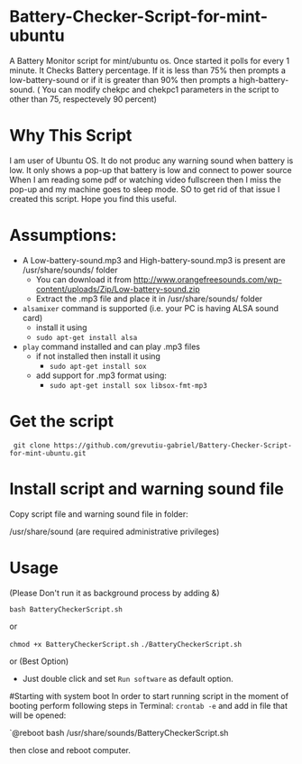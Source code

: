 # Battery-Checker-Script-for-mint-ubuntu
A Battery Monitor script for mint/ubuntu os. Once started it polls for every 1 minute. It Checks Battery percentage. If it is less than 75% then prompts a low-battery-sound or if it is greater than 90% then prompts a high-battery-sound. ( You can modify chekpc and chekpc1 parameters in the script to other than 75, respectevely 90 percent)

# Why This Script
I am user of Ubuntu OS. It do not produc any warning sound when battery is low.
It only shows a pop-up that battery is low and connect to power source
When I am reading some pdf or watching video fullscreen then I miss the pop-up and my machine goes to sleep mode.
SO to get rid of that issue I created this script. 
Hope you find this useful.

# Assumptions:
 + A Low-battery-sound.mp3 and High-battery-sound.mp3 is present are /usr/share/sounds/ folder
   + You can download it from http://www.orangefreesounds.com/wp-content/uploads/Zip/Low-battery-sound.zip 
   + Extract the .mp3 file and place it in /usr/share/sounds/ folder
 + `alsamixer` command is supported (i.e. your PC is having ALSA sound card)
   + install it using 
    + `sudo apt-get install alsa`
 + `play` command installed and can play .mp3 files
    + if not installed then install it using
      + `sudo apt-get install sox`
    + add support for .mp3 format using:
      + `sudo apt-get install sox libsox-fmt-mp3`
    
# Get the script
` git clone https://github.com/grevutiu-gabriel/Battery-Checker-Script-for-mint-ubuntu.git`

# Install script and warning sound file

Copy script file and warning sound file in folder:

/usr/share/sound (are required administrative privileges)

# Usage
(Please Don't run it as background process by adding &)

`bash BatteryCheckerScript.sh`

or 

`chmod +x BatteryCheckerScript.sh`
`./BatteryCheckerScript.sh`

or (Best Option)
+ Just double click and set `Run software` as default option.

#Starting with system boot
In order to start running script in the moment of booting perform following steps in Terminal:
`crontab -e`
and add in file that will be opened:

`@reboot bash /usr/share/sounds/BatteryCheckerScript.sh

then close and reboot computer.

